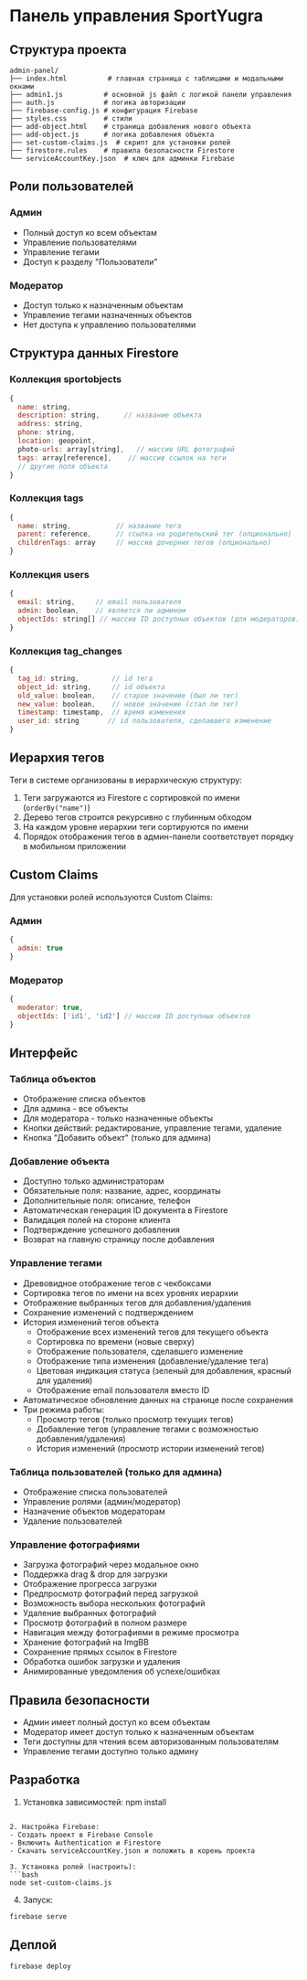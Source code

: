 # Панель управления SportYugra

## Структура проекта

```
admin-panel/
├── index.html          # главная страница с таблицами и модальными окнами
├── admin1.js          # основной js файл с логикой панели управления
├── auth.js            # логика авторизации
├── firebase-config.js # конфигурация Firebase
├── styles.css         # стили
├── add-object.html    # страница добавления нового объекта
├── add-object.js      # логика добавления объекта
├── set-custom-claims.js  # скрипт для установки ролей
├── firestore.rules    # правила безопасности Firestore
└── serviceAccountKey.json  # ключ для админки Firebase
```

## Роли пользователей

### Админ
- Полный доступ ко всем объектам
- Управление пользователями
- Управление тегами
- Доступ к разделу "Пользователи"

### Модератор
- Доступ только к назначенным объектам
- Управление тегами назначенных объектов
- Нет доступа к управлению пользователями

## Структура данных Firestore

### Коллекция sportobjects
```javascript
{
  name: string,
  description: string,      // название объекта
  address: string,
  phone: string,
  location: geopoint,
  photo-urls: array[string],   // массив URL фотографий
  tags: array[reference],    // массив ссылок на теги
  // другие поля объекта
}
```

### Коллекция tags
```javascript
{
  name: string,           // название тега
  parent: reference,      // ссылка на родительский тег (опционально)
  childrenTags: array     // массив дочерних тегов (опционально)
}
```

### Коллекция users
```javascript
{
  email: string,     // email пользователя
  admin: boolean,    // является ли админом
  objectIds: string[] // массив ID доступных объектов (для модераторов)
}
```

### Коллекция tag_changes
```javascript
{
  tag_id: string,        // id тега
  object_id: string,     // id объекта
  old_value: boolean,    // старое значение (был ли тег)
  new_value: boolean,    // новое значение (стал ли тег)
  timestamp: timestamp,  // время изменения
  user_id: string       // id пользователя, сделавшего изменение
}
```

## Иерархия тегов

Теги в системе организованы в иерархическую структуру:
1. Теги загружаются из Firestore с сортировкой по имени (`orderBy("name")`)
2. Дерево тегов строится рекурсивно с глубинным обходом
3. На каждом уровне иерархии теги сортируются по имени
4. Порядок отображения тегов в админ-панели соответствует порядку в мобильном приложении

## Custom Claims

Для установки ролей используются Custom Claims:

### Админ
```javascript
{
  admin: true
}
```

### Модератор
```javascript
{
  moderator: true,
  objectIds: ['id1', 'id2'] // массив ID доступных объектов
}
```

## Интерфейс

### Таблица объектов
- Отображение списка объектов
- Для админа - все объекты
- Для модератора - только назначенные объекты
- Кнопки действий: редактирование, управление тегами, удаление
- Кнопка "Добавить объект" (только для админа)

### Добавление объекта
- Доступно только администраторам
- Обязательные поля: название, адрес, координаты
- Дополнительные поля: описание, телефон
- Автоматическая генерация ID документа в Firestore
- Валидация полей на стороне клиента
- Подтверждение успешного добавления
- Возврат на главную страницу после добавления

### Управление тегами
- Древовидное отображение тегов с чекбоксами
- Сортировка тегов по имени на всех уровнях иерархии
- Отображение выбранных тегов для добавления/удаления
- Сохранение изменений с подтверждением
- История изменений тегов объекта
  - Отображение всех изменений тегов для текущего объекта
  - Сортировка по времени (новые сверху)
  - Отображение пользователя, сделавшего изменение
  - Отображение типа изменения (добавление/удаление тега)
  - Цветовая индикация статуса (зеленый для добавления, красный для удаления)
  - Отображение email пользователя вместо ID
- Автоматическое обновление данных на странице после сохранения
- Три режима работы:
  - Просмотр тегов (только просмотр текущих тегов)
  - Добавление тегов (управление тегами с возможностью добавления/удаления)
  - История изменений (просмотр истории изменений тегов)

### Таблица пользователей (только для админа)
- Отображение списка пользователей
- Управление ролями (админ/модератор)
- Назначение объектов модераторам
- Удаление пользователей

### Управление фотографиями
- Загрузка фотографий через модальное окно
- Поддержка drag & drop для загрузки
- Отображение прогресса загрузки
- Предпросмотр фотографий перед загрузкой
- Возможность выбора нескольких фотографий
- Удаление выбранных фотографий
- Просмотр фотографий в полном размере
- Навигация между фотографиями в режиме просмотра
- Хранение фотографий на ImgBB
- Сохранение прямых ссылок в Firestore
- Обработка ошибок загрузки и удаления
- Анимированные уведомления об успехе/ошибках

## Правила безопасности

- Админ имеет полный доступ ко всем объектам
- Модератор имеет доступ только к назначенным объектам
- Теги доступны для чтения всем авторизованным пользователям
- Управление тегами доступно только админу

## Разработка

1. Установка зависимостей:
npm install
```

2. Настройка Firebase:
- Создать проект в Firebase Console
- Включить Authentication и Firestore
- Скачать serviceAccountKey.json и положить в корень проекта

3. Установка ролей (настроить):
```bash
node set-custom-claims.js
```

4. Запуск:
```bash
firebase serve
```

## Деплой

```bash
firebase deploy
``` 
